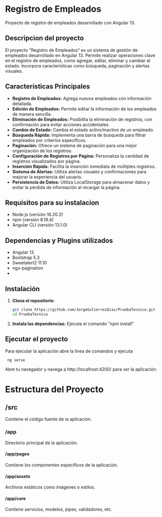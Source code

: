 # Registro de Empleados

Proyecto de registro de empleados desarrollado con Angular 13.

## Descripcion del proyecto

El proyecto "Registro de Empleados" es un sistema de gestión de empleados desarrollado en Angular 13. Permite realizar operaciones clave en el registro de empleados, como agregar, editar, eliminar y cambiar el estado. Incorpora características como búsqueda, paginación y alertas visuales.

## Características Principales

- **Registro de Empleados:** Agrega nuevos empleados con información detallada.
- **Edición de Empleados:** Permite editar la información de los empleados de manera sencilla.
- **Eliminación de Empleados:** Posibilita la eliminación de registros, con confirmación para evitar acciones accidentales.
- **Cambio de Estado:** Cambia el estado activo/inactivo de un empleado.
- **Búsqueda Rápida:** Implementa una barra de búsqueda para filtrar empleados por criterios específicos.
- **Paginación:** Ofrece un sistema de paginación para una mejor organización de los registros.
- **Configuración de Registros por Página:** Personaliza la cantidad de registros visualizados por página.
- **Inserción Rápida:** Facilita la inserción inmediata de múltiples registros.
- **Sistema de Alertas:** Utiliza alertas visuales y confirmaciones para mejorar la experiencia del usuario.
- **Persistencia de Datos:** Utiliza LocalStorage para almacenar datos y evitar la pérdida de información al recargar la página.


## Requisitos para su instalacion

- Node.js (versión 16.20.2)
- npm (versión 8.19.4)
- Angular CLI (versión 13.1.0)

## Dependencias y Plugins utilizados

- Angular 13
- Bootstrap 5.3
- Sweetalert2 11.10
- ngx-pagination
- 
## Instalación

1. **Clona el repositorio:**

   ```bash
   git clone https://github.com/JorgeGutierrezDiaz/PruebaTecnica.git
   cd PruebaTecnica

   ```

2. **Instala las dependencias:**
   Ejecuta el comando "npm install"

## Ejecutar el proyecto

Para ejecutar la aplicación abre la linea de comandos y ejecuta

```bash
 ng serve

```

Abre tu navegador y navega a http://localhost:4200/ para ver la aplicación.

# Estructura del Proyecto

## /src

Contiene el código fuente de la aplicación.

### /app

Directorio principal de la aplicación.

#### /app/pages

Contiene los componentes específicos de la aplicación.

#### /app/assets

Archivos estáticos como imágenes o estilos.

#### /app/core

Contiene servicios, modelos, pipes, validadores, etc.
